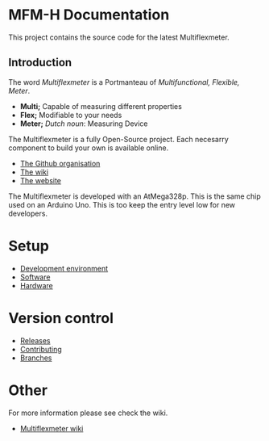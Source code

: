 # MFM-H Documentation

This project contains the source code for the latest Multiflexmeter.

## Introduction

The word *Multiflexmeter* is a Portmanteau of *Multifunctional, Flexible, Meter*.

- **Multi;** Capable of measuring different properties
- **Flex;** Modifiable to your needs
- **Meter;** *Dutch noun*: Measuring Device

The Multiflexmeter is a fully Open-Source project. Each necesarry component to build your own is available online.

- [The Github organisation](https://github.com/Multiflexmeter)
- [The wiki](https://wiki.multiflexmeter.net)
- [The website](https://multiflexmeter.nl)

The Multiflexmeter is developed with an AtMega328p. This is the same chip used on an Arduino Uno. This is too keep the entry level low for new developers.

# Setup

- [Development environment](setup/development.md)
- [Software](setup/software.md)
- [Hardware](setup/hardware.md)

# Version control

- [Releases](version_control/releases.md)
- [Contributing](version_control/contributing.md)
- [Branches](version_control/branches.md)

# Other

For more information please see check the wiki.

- [Multiflexmeter wiki](https://wiki.multiflexmeter.net/)